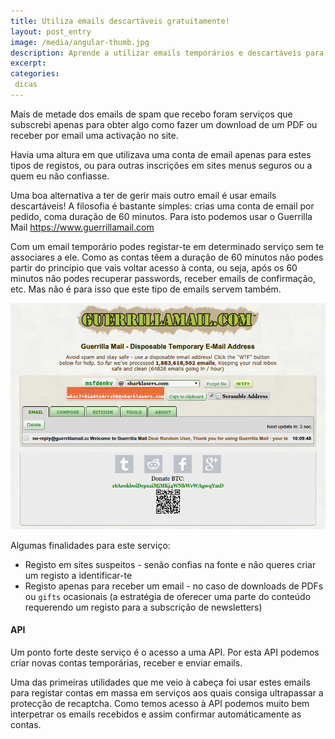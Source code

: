 ```yaml
---
title: Utiliza emails descartáveis gratuitamente!
layout: post_entry
image: /media/angular-thumb.jpg
description: Aprende a utilizar emails temporários e descartáveis para não encheres a tua caixa de Spam!
excerpt: 
categories:
 dicas
---
```


Mais de metade dos emails de spam que recebo foram serviços que subscrebi apenas para obter algo como fazer um download de um PDF ou receber por email uma activação no site.

Havia uma altura em que utilizava uma conta de email apenas para estes tipos de registos, ou para outras inscrições em sites menus seguros ou a quem eu não confiasse. 

Uma boa alternativa a ter de gerir mais outro email é usar emails descartáveis! A filosofia é bastante simples: crias uma conta de email por pedido, coma duração de 60 minutos. Para isto podemos usar o Guerrilla Mail https://www.guerrillamail.com

Com um email temporário podes registar-te em determinado serviço sem te associares a ele. Como as contas têem a duração de 60 minutos não podes partir do princípio que vais voltar acesso à conta, ou seja, após os 60 minutos não podes recuperar passwords, receber emails de confirmação, etc. Mas não é para isso que este tipo de emails servem também.

<img clasS="entry__image" src="/media/posts/temporary-mail-1.png" />

Algumas finalidades para este serviço:

 * Registo em sites suspeitos - senão confias na fonte e não queres criar um registo a identificar-te
 * Registo apenas para receber um email - no caso de downloads de PDFs ou `gifts` ocasionais (a estratégia de oferecer uma parte do conteúdo requerendo um registo para a subscrição de newsletters)


#### API

Um ponto forte deste serviço é o acesso a uma API. Por esta API podemos criar novas contas temporárias, receber e enviar emails. 

Uma das primeiras utilidades que me veio à cabeça foi usar estes emails para registar contas em massa em serviços aos quais consiga ultrapassar a protecção de recaptcha. Como temos acesso à API podemos muito bem interpetrar os emails recebidos e assim confirmar automáticamente as contas. 